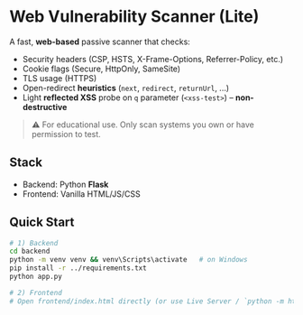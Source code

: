 # Web Vulnerability Scanner (Lite)

A fast, **web-based** passive scanner that checks:
- Security headers (CSP, HSTS, X-Frame-Options, Referrer-Policy, etc.)
- Cookie flags (Secure, HttpOnly, SameSite)
- TLS usage (HTTPS)
- Open-redirect **heuristics** (`next`, `redirect`, `returnUrl`, ...)
- Light **reflected XSS** probe on `q` parameter (`<xss-test>`) – **non-destructive**

> ⚠️ For educational use. Only scan systems you own or have permission to test.

## Stack
- Backend: Python **Flask**
- Frontend: Vanilla HTML/JS/CSS

## Quick Start
```bash
# 1) Backend
cd backend
python -m venv venv && venv\Scripts\activate   # on Windows
pip install -r ../requirements.txt
python app.py

# 2) Frontend
# Open frontend/index.html directly (or use Live Server / `python -m http.server` in /frontend)
